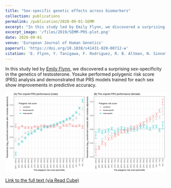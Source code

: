 ```yaml
---
title: "Sex-specific genetic effects across biomarkers"
collection: publications
permalink: /publication/2020-09-01-SEMM
excerpt: "In this study led by Emily Flynn, we discovered a surprising sex-specificity in the genetics of testosterone. Yosuke performed polygenic risk score (PRS) analysis and demonstrated that PRS models trained for each sex show improvements in predictive accuracy."
excerpt_image: '/files/2019/SEMM-PRS-plot.png'
date: 2020-09-01
venue: 'European Journal of Human Genetics'
paperurl: 'https://doi.org/10.1038/s41431-020-00712-w'
citation: 'E. Flynn, Y. Tanigawa, F. Rodriguez, R. B. Altman, N. Sinnott-Armstrong, M. A. Rivas, Sex-specific genetic effects across biomarkers. European Journal of Human Genetics, 1-10 (2020).'
---
```


In this study led by [Emily Flynn](https://datascience.stanford.edu/people/emily-flynn), we discovered a surprising sex-specificity in the genetics of testosterone. Yosuke performed polygenic risk score (PRS) analysis and demonstrated that PRS models trained for each sex show improvements in predictive accuracy.

![SEMM PRS figure](/files/2019/SEMM-PRS-plot.png)

[Link to the full text (via Read Cube)](https://rdcu.be/b6DJF)
